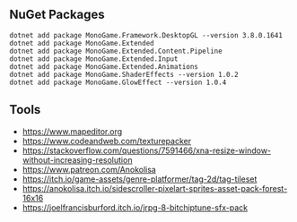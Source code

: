 ## NuGet Packages

```
dotnet add package MonoGame.Framework.DesktopGL --version 3.8.0.1641
dotnet add package MonoGame.Extended
dotnet add package MonoGame.Extended.Content.Pipeline
dotnet add package MonoGame.Extended.Input
dotnet add package MonoGame.Extended.Animations
dotnet add package MonoGame.ShaderEffects --version 1.0.2
dotnet add package MonoGame.GlowEffect --version 1.0.4
```

## Tools

- https://www.mapeditor.org
- https://www.codeandweb.com/texturepacker
- https://stackoverflow.com/questions/7591466/xna-resize-window-without-increasing-resolution
- https://www.patreon.com/Anokolisa
- https://itch.io/game-assets/genre-platformer/tag-2d/tag-tileset
- https://anokolisa.itch.io/sidescroller-pixelart-sprites-asset-pack-forest-16x16
- https://joelfrancisburford.itch.io/jrpg-8-bitchiptune-sfx-pack